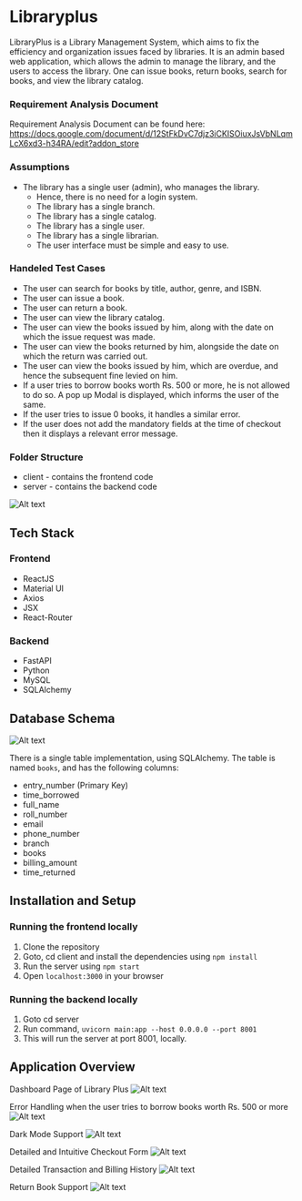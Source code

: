 # Libraryplus
LibraryPlus is a Library Management System, which aims to fix the efficiency and organization issues faced by libraries. It is an admin based web application, which allows the admin to manage the library, and the users to access the library. One can issue books, return books, search for books, and view the library catalog.

### Requirement Analysis Document
Requirement Analysis Document can be found here:
https://docs.google.com/document/d/12StFkDvC7djz3iCKISOiuxJsVbNLqmLcX6xd3-h34RA/edit?addon_store

### Assumptions
- The library has a single user (admin), who manages the library.
    - Hence, there is no need for a login system.
    - The library has a single branch.
    - The library has a single catalog.
    - The library has a single user.
    - The library has a single librarian.
    - The user interface must be simple and easy to use.

### Handeled Test Cases 
- The user can search for books by title, author, genre, and ISBN.
- The user can issue a book.
- The user can return a book.
- The user can view the library catalog.
- The user can view the books issued by him, along with the date on which the issue request was made.
- The user can view the books returned by him, alongside the date on which the return was carried out.
- The user can view the books issued by him, which are overdue, and hence the subsequent fine levied on him.
- If a user tries to borrow books worth Rs. 500 or more, he is not allowed to do so. A pop up Modal is displayed, which informs the user of the same.
- If the user tries to issue 0 books, it handles a similar error. 
- If the user does not add the mandatory fields at the time of checkout then it displays a relevant error message. 

### Folder Structure 

- client - contains the frontend code
- server - contains the backend code

![Alt text](<Screenshot 2023-08-25 at 1.15.40 PM.png>)

## Tech Stack

### Frontend
- ReactJS
- Material UI
- Axios
- JSX
- React-Router

### Backend
- FastAPI
- Python
- MySQL
- SQLAlchemy

## Database Schema

![Alt text](<Screenshot 2023-08-25 at 1.20.24 PM.png>)

There is a single table implementation, using SQLAlchemy. The table is named `books`, and has the following columns:
- entry_number (Primary Key)
- time_borrowed
- full_name
- roll_number
- email
- phone_number
- branch
- books
- billing_amount
- time_returned 

## Installation and Setup
### Running the frontend locally 
1. Clone the repository
2. Goto, cd client and install the dependencies using `npm install`
3. Run the server using `npm start`
4. Open `localhost:3000` in your browser

### Running the backend locally
1. Goto cd server 
2. Run command, `uvicorn main:app --host 0.0.0.0 --port 8001`
3. This will run the server at port 8001, locally. 

## Application Overview 

Dashboard Page of Library Plus
![Alt text](<Screenshot 2023-08-25 at 1.26.19 PM.png>)

Error Handling when the user tries to borrow books worth Rs. 500 or more
![Alt text](<Screenshot 2023-08-25 at 1.27.25 PM.png>)

Dark Mode Support 
![Alt text](<Screenshot 2023-08-25 at 1.28.18 PM.png>)

Detailed and Intuitive Checkout Form 
![Alt text](<Screenshot 2023-08-25 at 1.29.15 PM.png>)

Detailed Transaction and Billing History
![Alt text](<Screenshot 2023-08-25 at 1.30.31 PM.png>)

Return Book Support 
![Alt text](<Screenshot 2023-08-25 at 1.31.27 PM.png>)